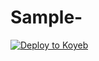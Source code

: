 # Sample-
[![Deploy to Koyeb](https://www.koyeb.com/static/images/deploy/button.svg)](https://app.koyeb.com/deploy?...)

